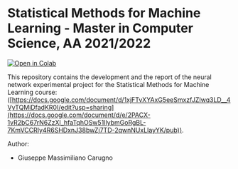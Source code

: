 # Statistical Methods for Machine Learning - Master in Computer Science, AA 2021/2022

[![Open in Colab](https://colab.research.google.com/assets/colab-badge.svg)](https://colab.research.google.com/github/BeppeMaxCaru/StatisticalMethodsForML_CNN/blob/main/src/StatisticalMethodsForML_CNN.ipynb)

This repository contains the development and the report of the neural network experimental project for the Statistical Methods for Machine Learning course: ([https://docs.google.com/document/d/1xjFTvXYAxG5eeSmxzfJZIwq3LD__4VyTQMiDfadKR0I/edit?usp=sharing](https://docs.google.com/document/d/e/2PACX-1vR2bC67rN6ZzXl_hfaTqhOSw51IlybmGoRgBL-7KmVCCRIy4R6SHDxnJ38bwZj7TD-2qwnNUxLIayYK/pub)).  

Author:
- Giuseppe Massimiliano Carugno
